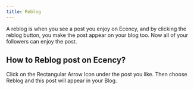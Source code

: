 ```yaml
---
title: Reblog
---
```


A reblog is when you see a post you enjoy on Ecency, and by clicking the reblog button, you make the post appear on your blog too. Now all of your followers can enjoy the post.

## How to Reblog post on Ecency?

Click on the Rectangular Arrow Icon under the post you like. Then choose Reblog and this post will appear in your Blog.
